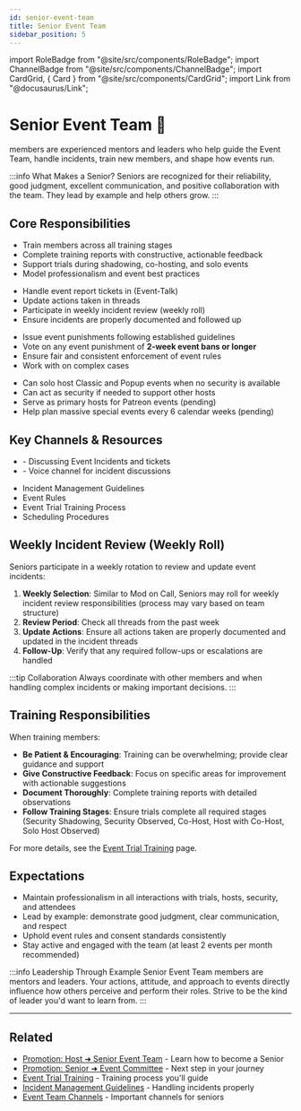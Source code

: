 ```yaml
---
id: senior-event-team
title: Senior Event Team
sidebar_position: 5
---
```


import RoleBadge from "@site/src/components/RoleBadge";
import ChannelBadge from "@site/src/components/ChannelBadge";
import CardGrid, { Card } from "@site/src/components/CardGrid";
import Link from "@docusaurus/Link";

# Senior Event Team 🌟

<RoleBadge role="Senior Event Team" color="#3fa7ff" /> members are experienced mentors and leaders who help guide the Event Team, handle incidents, train new members, and shape how events run.

:::info What Makes a Senior?
Seniors are recognized for their reliability, good judgment, excellent communication, and positive collaboration with the team. They lead by example and help others grow.
:::

## Core Responsibilities

<CardGrid columns={2}>
  <Card title="Training & Mentoring" status="success" icon="🎓">
    <ul>
      <li>Train <RoleBadge role="Event Trial" color="#f75edb" /> members across all training stages</li>
      <li>Complete training reports with constructive, actionable feedback</li>
      <li>Support trials during shadowing, co-hosting, and solo events</li>
      <li>Model professionalism and event best practices</li>
    </ul>
  </Card>

  <Card title="Event Incident Management" status="warning" icon="🚨">
    <ul>
      <li>Handle event report tickets in <ChannelBadge label="🎫｜open-a-ticket" link="https://discord.com/channels/734595073920204940/1106413750975746070" /> (Event‑Talk)</li>
      <li>Update actions taken in <ChannelBadge variant="post" label="🔺events-incidents" link="https://discord.com/channels/734595073920204940/741166096421486645" /> threads</li>
      <li>Participate in weekly incident review (weekly roll)</li>
      <li>Ensure incidents are properly documented and followed up</li>
    </ul>
  </Card>
</CardGrid>
<CardGrid columns={2}>
  <Card title="Punishment & Enforcement" status="danger" icon="⚖️">
    <ul>
      <li>Issue event punishments following established guidelines</li>
      <li>Vote on any event punishment of <strong>2-week event bans or longer</strong></li>
      <li>Ensure fair and consistent enforcement of event rules</li>
      <li>Work with <RoleBadge role="Event Committee" color="#db1cb8" /> on complex cases</li>
    </ul>
  </Card>

  <Card title="Event Hosting & Security" status="info" icon="🎉">
    <ul>
      <li>Can solo host Classic and Popup events when no security is available</li>
      <li>Can act as security if needed to support other hosts</li>
      <li>Serve as primary hosts for Patreon events (pending)</li>
      <li>Help plan massive special events every 6 calendar weeks (pending)</li>
    </ul>
  </Card>
</CardGrid>

<div style={{ marginTop: "1.5rem" }} />

## Key Channels & Resources

<CardGrid columns={2}>
  <Card title="Senior-Only Channels" status="info" icon="📙">
    <ul>
      <li><ChannelBadge label="📙senior-events-only" link="https://discord.com/channels/734595073920204940/1229903826522476564" /> - Discussing Event Incidents and tickets</li>
      <li><ChannelBadge label="📙Senior Events VC" variant="vc" link="https://discord.com/channels/734595073920204940/1238720006041370687" /> - Voice channel for incident discussions</li>
    </ul>
  </Card>

  <Card title="Essential Resources" status="success" icon="📚">
    <ul>
      <li><Link to="./Security/incident-management-guidelines">Incident Management Guidelines</Link></li>
      <li><Link to="./event-rules">Event Rules</Link></li>
      <li><Link to="./event-trial-training">Event Trial Training Process</Link></li>
      <li><Link to="./Hosts/scheduling-procedures">Scheduling Procedures</Link></li>
    </ul>
  </Card>
</CardGrid>

<div style={{ marginTop: "1.5rem" }} />

## Weekly Incident Review (Weekly Roll)

Seniors participate in a weekly rotation to review and update event incidents:

1. **Weekly Selection**: Similar to Mod on Call, Seniors may roll for weekly incident review responsibilities (process may vary based on team structure)
2. **Review Period**: Check all <ChannelBadge variant="post" label="🔺events-incidents" link="https://discord.com/channels/734595073920204940/741166096421486645" /> threads from the past week
3. **Update Actions**: Ensure all actions taken are properly documented and updated in the incident threads
4. **Follow-Up**: Verify that any required follow-ups or escalations are handled

:::tip Collaboration
Always coordinate with other <RoleBadge role="Senior Event Team" color="#3fa7ff" /> members and <RoleBadge role="Event Committee" color="#db1cb8" /> when handling complex incidents or making important decisions.
:::

## Training Responsibilities

When training <RoleBadge role="Event Trial" color="#f75edb" /> members:

- **Be Patient & Encouraging**: Training can be overwhelming; provide clear guidance and support
- **Give Constructive Feedback**: Focus on specific areas for improvement with actionable suggestions
- **Document Thoroughly**: Complete training reports with detailed observations
- **Follow Training Stages**: Ensure trials complete all required stages (Security Shadowing, Security Observed, Co-Host, Host with Co-Host, Solo Host Observed)

For more details, see the [Event Trial Training](./event-trial-training) page.

<div style={{ marginTop: "1.5rem" }} />

## Expectations

<Card title="Professional Conduct" status="warning" icon="⭐">
  <ul>
    <li>Maintain professionalism in all interactions with trials, hosts, security, and attendees</li>
    <li>Lead by example: demonstrate good judgment, clear communication, and respect</li>
    <li>Uphold event rules and consent standards consistently</li>
    <li>Stay active and engaged with the team (at least 2 events per month recommended)</li>
  </ul>
</Card>

<div style={{ marginTop: "1.5rem" }} />

:::info Leadership Through Example
Senior Event Team members are mentors and leaders. Your actions, attitude, and approach to events directly influence how others perceive and perform their roles. Strive to be the kind of leader you'd want to learn from.
:::

---

## Related

- [Promotion: Host ➜ Senior Event Team](./promotions/host-to-senior) - Learn how to become a Senior
- [Promotion: Senior ➜ Event Committee](./promotions/senior-to-committee) - Next step in your journey
- [Event Trial Training](./event-trial-training) - Training process you'll guide
- [Incident Management Guidelines](./Security/incident-management-guidelines) - Handling incidents properly
- [Event Team Channels](./event-team-channels) - Important channels for seniors
